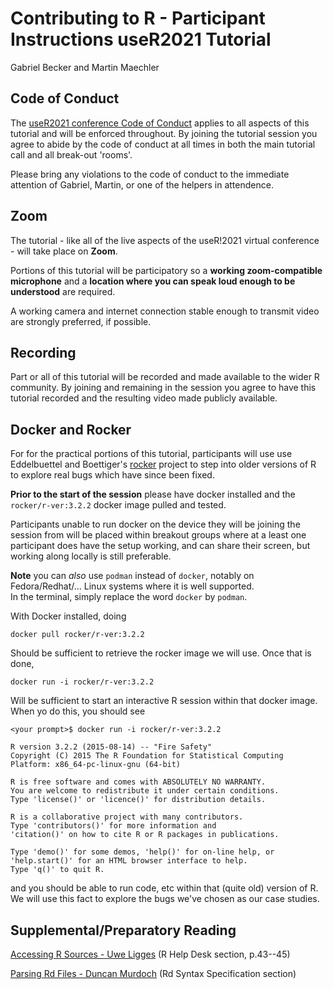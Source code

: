 # Contributing to R - Participant Instructions useR2021 Tutorial
Gabriel Becker and Martin Maechler

## Code of Conduct

The [useR2021 conference Code of Conduct](https://user2021.r-project.org/participation/coc/)
 applies to all aspects of this tutorial and will be enforced throughout.  By joining the
 tutorial session you agree to abide by the code of conduct at all times in
 both the main tutorial call and all break-out 'rooms'. 

Please bring any violations to the code of conduct to the immediate
attention of Gabriel, Martin, or one of the helpers in attendence. 

## Zoom

The tutorial - like all of the live aspects of the useR!2021 virtual conference - will take place on **Zoom**. 

Portions of this tutorial will be participatory so a **working zoom-compatible microphone** and a **location where you can speak loud enough to be understood** are required. 

A working camera and internet connection stable enough to transmit video are strongly preferred, if possible.

## Recording

Part or all of this tutorial will be recorded and made available to the wider R community. By joining and remaining in the session you agree to have this tutorial recorded and the resulting video made publicly available.



## Docker and Rocker

For for the practical portions of this tutorial, participants will use use Eddelbuettel and Boettiger's
 [rocker](https://www.rocker-project.org/) project to step into older versions of R to explore real bugs which have since been fixed.

**Prior to the start of the session** please have docker installed and the `rocker/r-ver:3.2.2` docker image pulled and tested.

Participants unable to run docker on the device they will be joining the session from will be placed
within breakout groups where at a least one participant does have the setup working, and can
share their screen, but working along locally is still preferable.

__Note__ you can *also* use `podman` instead of `docker`, notably on
Fedora/Redhat/... Linux systems where it is well supported.  
In the terminal, simply replace the word `docker` by `podman`.

With Docker installed, doing 

```
docker pull rocker/r-ver:3.2.2
```

Should be sufficient to retrieve the rocker image we will use. Once that is done,

```
docker run -i rocker/r-ver:3.2.2
```

Will be sufficient to start an interactive R session within that docker image. When yo do this, you should see


```
<your prompt>$ docker run -i rocker/r-ver:3.2.2

R version 3.2.2 (2015-08-14) -- "Fire Safety"
Copyright (C) 2015 The R Foundation for Statistical Computing
Platform: x86_64-pc-linux-gnu (64-bit)

R is free software and comes with ABSOLUTELY NO WARRANTY.
You are welcome to redistribute it under certain conditions.
Type 'license()' or 'licence()' for distribution details.

R is a collaborative project with many contributors.
Type 'contributors()' for more information and
'citation()' on how to cite R or R packages in publications.

Type 'demo()' for some demos, 'help()' for on-line help, or
'help.start()' for an HTML browser interface to help.
Type 'q()' to quit R.

```

and you should be able to run code, etc within that (quite old) version of R. We will use this fact to explore the bugs we've chosen as our case studies.


## Supplemental/Preparatory Reading

[Accessing R Sources - Uwe Ligges](https://cran.r-project.org/doc/Rnews/Rnews_2006-4.pdf)
(R Help Desk section, p.43--45)


[Parsing Rd Files - Duncan Murdoch](https://developer.r-project.org/parseRd.pdf) (Rd Syntax Specification section)

